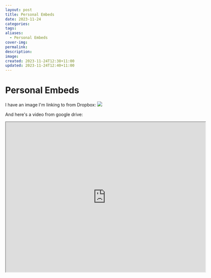 ```yaml
---
layout: post
title: Personal Embeds
date: 2023-11-24
categories: 
tags: 
aliases:
  - Personal Embeds
cover-img: 
permalink: 
description: 
image: 
created: 2023-11-24T12:38+11:00
updated: 2023-11-24T12:40+11:00
---
```

# Personal Embeds
I have an image I'm linking to from Dropbox:
![](https://www.dropbox.com/scl/fi/oey3qw850g2ofnkifxzz6/Screenshot-2023-08-01-183417.png?rlkey=ejp3dhekzaqnposal7mr3escd&raw=1)

And here's a video from google drive:
<iframe src="https://drive.google.com/file/d/1-uvlqCNFNsrhs_gYSH_1lezJ4hQFUnlb/preview" width="640" height="480" allow="autoplay"></iframe>